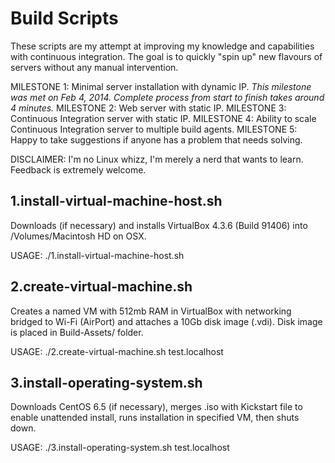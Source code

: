 Build Scripts
=============

These scripts are my attempt at improving my knowledge and capabilities with continuous integration. The goal is to quickly "spin up" new flavours of servers without any manual intervention.

MILESTONE 1: Minimal server installation with dynamic IP. *This milestone was met on Feb 4, 2014. Complete process from start to finish takes around 4 minutes.*
MILESTONE 2: Web server with static IP.
MILESTONE 3: Continuous Integration server with static IP.
MILESTONE 4: Ability to scale Continuous Integration server to multiple build agents.
MILESTONE 5: Happy to take suggestions if anyone has a problem that needs solving.

DISCLAIMER: I'm no Linux whizz, I'm merely a nerd that wants to learn. Feedback is extremely welcome.

1.install-virtual-machine-host.sh
---------------------------------
Downloads (if necessary) and installs VirtualBox 4.3.6 (Build 91406) into /Volumes/Macintosh HD on OSX.

USAGE: ./1.install-virtual-machine-host.sh

2.create-virtual-machine.sh
---------------------------
Creates a named VM with 512mb RAM in VirtualBox with networking bridged to Wi-Fi (AirPort) and attaches a 10Gb disk image (.vdi). Disk image is placed in Build-Assets/ folder.

USAGE: ./2.create-virtual-machine.sh test.localhost

3.install-operating-system.sh
-----------------------------
Downloads CentOS 6.5 (if necessary), merges .iso with Kickstart file to enable unattended install, runs installation in specified VM, then shuts down.

USAGE: ./3.install-operating-system.sh test.localhost

